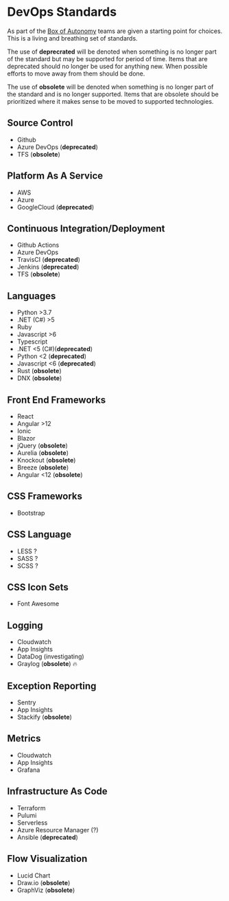 # DevOps Standards

As part of the [Box of Autonomy]() teams are given a starting point for choices.  This is a living and breathing set of standards.

The use of **deprecrated** will be denoted when something is no longer part of the standard but may be supported for period of time.  Items that are deprecated should no longer be used for anything new.  When possible efforts to move away from them should be done.

The use of **obsolete** will be denoted when something is no longer part of the standard and is no longer supported.  Items that are obsolete should be prioritized where it makes sense to be moved to supported technologies.

## Source Control
- Github
- Azure DevOps (**deprecated**)
- TFS (**obsolete**)

## Platform As A Service
- AWS
- Azure
- GoogleCloud (**deprecated**)

## Continuous Integration/Deployment
- Github Actions
- Azure DevOps
- TravisCI (**deprecated**)
- Jenkins (**deprecated**)
- TFS (**obsolete**)

## Languages
- Python >3.7
- .NET (C#)  >5
- Ruby
- Javascript >6
- Typescript
- .NET <5 (C#)(**deprecated**)
- Python <2 (**deprecated**)
- Javascript <6 (**deprecated**)
- Rust (**obsolete**)
- DNX (**obsolete**)

## Front End Frameworks
- React
- Angular >12
- Ionic
- Blazor
- jQuery (**obsolete**)
- Aurelia (**obsolete**)
- Knockout (**obsolete**)
- Breeze (**obsolete**)
- Angular <12 (**obsolete**)

## CSS Frameworks
- Bootstrap

## CSS Language
- LESS ?
- SASS ?
- SCSS ?

## CSS Icon Sets
- Font Awesome

## Logging
- Cloudwatch
- App Insights
- DataDog (investigating)
- Graylog (**obsolete**) :fire:

## Exception Reporting
- Sentry
- App Insights
- Stackify (**obsolete**)

## Metrics
- Cloudwatch
- App Insights
- Grafana

## Infrastructure As Code
- Terraform
- Pulumi
- Serverless
- Azure Resource Manager (?)
- Ansible (**deprecated**)

## Flow Visualization
- Lucid Chart
- Draw.io (**obsolete**)
- GraphViz (**obsolete**)
